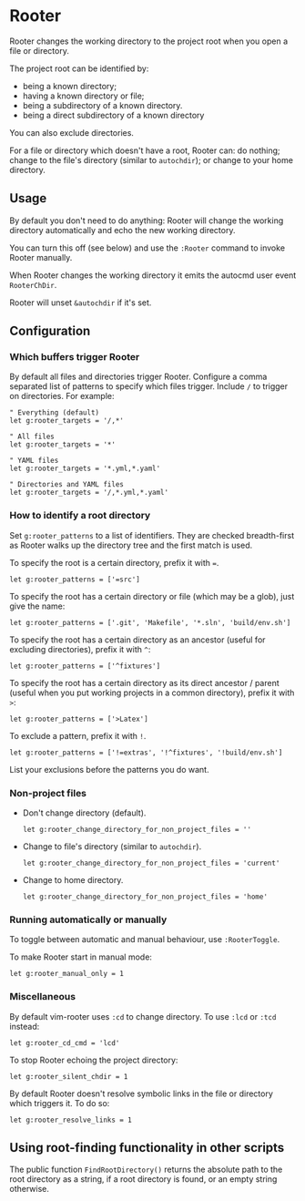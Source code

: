 # Rooter

Rooter changes the working directory to the project root when you open a file or directory.

The project root can be identified by:

- being a known directory;
- having a known directory or file;
- being a subdirectory of a known directory.
- being a direct subdirectory of a known directory

You can also exclude directories.

For a file or directory which doesn't have a root, Rooter can: do nothing; change to the file's directory (similar to `autochdir`); or change to your home directory.


## Usage

By default you don't need to do anything: Rooter will change the working directory automatically and echo the new working directory.

You can turn this off (see below) and use the `:Rooter` command to invoke Rooter manually.

When Rooter changes the working directory it emits the autocmd user event `RooterChDir`.

Rooter will unset `&autochdir` if it's set.


## Configuration


### Which buffers trigger Rooter

By default all files and directories trigger Rooter.  Configure a comma separated list of patterns to specify which files trigger.  Include `/` to trigger on directories.  For example:

```viml
" Everything (default)
let g:rooter_targets = '/,*'

" All files
let g:rooter_targets = '*'

" YAML files
let g:rooter_targets = '*.yml,*.yaml'

" Directories and YAML files
let g:rooter_targets = '/,*.yml,*.yaml'
```


### How to identify a root directory

Set `g:rooter_patterns` to a list of identifiers.  They are checked breadth-first as Rooter walks up the directory tree and the first match is used.

To specify the root is a certain directory, prefix it with `=`.

```viml
let g:rooter_patterns = ['=src']
```

To specify the root has a certain directory or file (which may be a glob), just give the name:

```viml
let g:rooter_patterns = ['.git', 'Makefile', '*.sln', 'build/env.sh']
```

To specify the root has a certain directory as an ancestor (useful for excluding directories), prefix it with `^`:

```viml
let g:rooter_patterns = ['^fixtures']
```

To specify the root has a certain directory as its direct ancestor / parent (useful when you put working projects in a common directory), prefix it with `>`:

```viml
let g:rooter_patterns = ['>Latex']
```

To exclude a pattern, prefix it with `!`.

```viml
let g:rooter_patterns = ['!=extras', '!^fixtures', '!build/env.sh']
```

List your exclusions before the patterns you do want.


### Non-project files

- Don't change directory (default).

    ```viml
    let g:rooter_change_directory_for_non_project_files = ''
    ```

- Change to file's directory (similar to `autochdir`).

    ```viml
    let g:rooter_change_directory_for_non_project_files = 'current'
    ```

- Change to home directory.

    ```viml
    let g:rooter_change_directory_for_non_project_files = 'home'
    ```


### Running automatically or manually

To toggle between automatic and manual behaviour, use `:RooterToggle`.

To make Rooter start in manual mode:

```viml
let g:rooter_manual_only = 1
```


### Miscellaneous

By default vim-rooter uses `:cd` to change directory.  To use `:lcd` or `:tcd` instead:

```viml
let g:rooter_cd_cmd = 'lcd'
```

To stop Rooter echoing the project directory:

```viml
let g:rooter_silent_chdir = 1
```

By default Rooter doesn't resolve symbolic links in the file or directory which triggers it.  To do so:

```viml
let g:rooter_resolve_links = 1
```


## Using root-finding functionality in other scripts

The public function `FindRootDirectory()` returns the absolute path to the root directory as a string, if a root directory is found, or an empty string otherwise.

